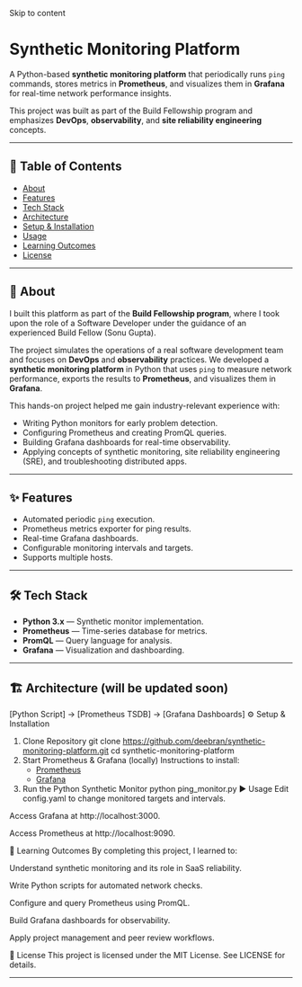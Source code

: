 Skip to content
# Synthetic Monitoring Platform

A Python-based **synthetic monitoring platform** that periodically runs `ping` commands, stores metrics in **Prometheus**, and visualizes them in **Grafana** for real-time network performance insights.

This project was built as part of the Build Fellowship program and emphasizes **DevOps**, **observability**, and **site reliability engineering** concepts.

---

## 📌 Table of Contents
- [About](#about)
- [Features](#features)
- [Tech Stack](#tech-stack)
- [Architecture](#architecture)
- [Setup & Installation](#setup--installation)
- [Usage](#usage)
- [Learning Outcomes](#learning-outcomes)
- [License](#license)

---

## 📖 About
I built this platform as part of the **Build Fellowship program**, where I took upon the role of a Software Developer under the guidance of an experienced Build Fellow (Sonu Gupta).  

The project simulates the operations of a real software development team and focuses on **DevOps** and **observability** practices. We developed a **synthetic monitoring platform** in Python that uses `ping` to measure network performance, exports the results to **Prometheus**, and visualizes them in **Grafana**.  

This hands-on project helped me gain industry-relevant experience with:
- Writing Python monitors for early problem detection.  
- Configuring Prometheus and creating PromQL queries.  
- Building Grafana dashboards for real-time observability.  
- Applying concepts of synthetic monitoring, site reliability engineering (SRE), and troubleshooting distributed apps.  

---

## ✨ Features
- Automated periodic `ping` execution.
- Prometheus metrics exporter for ping results.
- Real-time Grafana dashboards.
- Configurable monitoring intervals and targets.
- Supports multiple hosts.

---

## 🛠 Tech Stack
- **Python 3.x** — Synthetic monitor implementation.
- **Prometheus** — Time-series database for metrics.
- **PromQL** — Query language for analysis.
- **Grafana** — Visualization and dashboarding.

---

## 🏗 Architecture (will be updated soon)
[Python Script] → [Prometheus TSDB] → [Grafana Dashboards]
⚙️ Setup & Installation
1. Clone Repository
git clone https://github.com/deebran/synthetic-monitoring-platform.git
cd synthetic-monitoring-platform
3. Start Prometheus & Grafana (locally)
Instructions to install: 
    - [Prometheus](https://prometheus.io/docs/prometheus/latest/installation/)
    - [Grafana](https://grafana.com/docs/grafana/latest/setup-grafana/installation/)
4. Run the Python Synthetic Monitor
python ping_monitor.py
▶️ Usage
Edit config.yaml to change monitored targets and intervals.

Access Grafana at http://localhost:3000.

Access Prometheus at http://localhost:9090.

🎯 Learning Outcomes
By completing this project, I learned to:

Understand synthetic monitoring and its role in SaaS reliability.

Write Python scripts for automated network checks.

Configure and query Prometheus using PromQL.

Build Grafana dashboards for observability.

Apply project management and peer review workflows.

📄 License
This project is licensed under the MIT License.
See LICENSE for details.

---